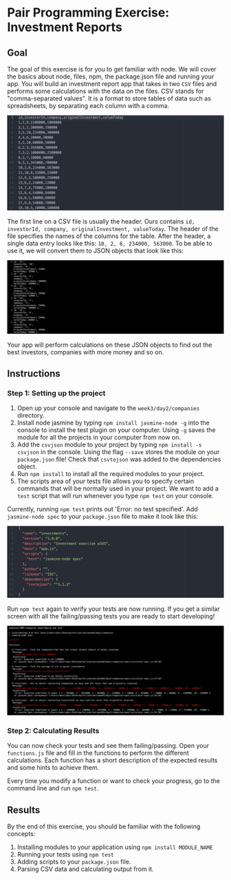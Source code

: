 # Pair Programming Exercise: Investment Reports

## Goal

The goal of this exercise is for you to get familiar with node. We will cover the basics about node, files, npm, the package.json file and running your app. You will build an investment report app that takes in two `CSV` files and performs some calculations with the data on the files. CSV stands for "comma-separated values". It is a format to store tables of data such as spreadsheets, by separating each column with a comma.

![CSV](images/capture1.jpeg)

The first line on a CSV file is usually the header. Ours contains `id, investorId, company, originalInvestment, valueToday`. The header of the file specifies the names of the columns for the table. After the header, a single data entry looks like this: `10, 2, 6, 234000, 563000`. To be able to use it, we will convert them to JSON objects that look like this:

![JSON](images/capture2.jpeg)

Your app will perform calculations on these JSON objects to find out the best investors, companies with more money and so on.


## Instructions

### Step 1: Setting up the project
1. Open up your console and navigate to the `week3/day2/companies` directory.
1. Install node jasmine by typing `npm install jasmine-node -g` into the console to install the test plugin on your computer. Using `-g` saves the module for all the projects in your computer from now on.
1. Add the `csvjson` module to your project by typing `npm install -s csvjson` in the console. Using the flag `--save` stores the module on your `package.json` file! Check that `csvtojson` was added to the dependencies object.
1. Run `npm install` to install all the required modules to your project.
1. The scripts area of your tests file allows you to specify certain commands that will be normally used in your project. We want to add a `test` script that will run whenever you type `npm test` on your console.

  Currently, running `npm test` prints out 'Error: no test specified'. Add `jasmine-node spec` to your `package.json` file to make it look like this:

  ![Package](images/capture3.jpeg)

Run `npm test` again to verify your tests are now running. If you get a similar screen with all the failing/passing tests you are ready to start developing!

![Failing Tests](images/capture4.jpeg)

### Step 2: Calculating Results

You can now check your tests and see them failing/passing. Open your `functions.js` file and fill in the functions to perform the different calculations. Each function has a short description of the expected results and some hints to achieve them.  

Every time you modify a function or want to check your progress, go to the command line and run `npm test`.

## Results
By the end of this exercise, you should be familiar with the following concepts:
  1. Installing modules to your application using `npm install MODULE_NAME`
  1. Running your tests using `npm test`
  1. Adding scripts to your `package.json` file.
  1. Parsing CSV data and calculating output from it.
